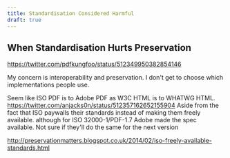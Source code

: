```yaml
---
title: Standardisation Considered Harmful
draft: true
---
```


## When Standardisation Hurts Preservation
https://twitter.com/pdfkungfoo/status/512349950382854146

My concern is interoperability and preservation. I don't get to choose which implementations people use.

Seem like ISO PDF is to Adobe PDF as W3C HTML is to WHATWG HTML.
https://twitter.com/anjacks0n/status/512357162652155904
Aside from the fact that ISO paywalls their standards instead of making them freely available.
although for ISO 32000-1/PDF-1.7 Adobe made the spec available. Not sure if they'll do the same for the next version

http://preservationmatters.blogspot.co.uk/2014/02/iso-freely-available-standards.html

